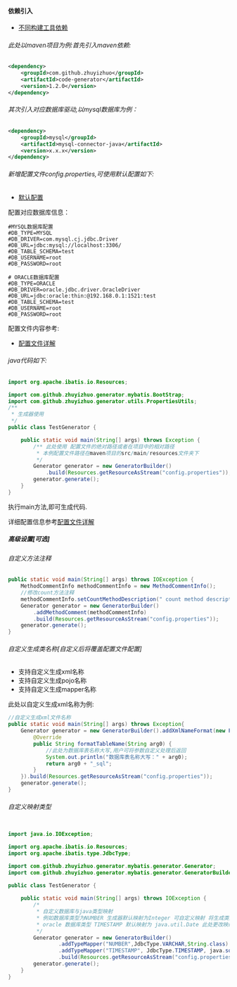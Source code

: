 #### 依赖引入

- [不同构建工具依赖](https://search.maven.org/artifact/com.github.zhuyizhuo/code-generator/1.2.0/jar)

###### 此处以maven项目为例:首先引入maven依赖:

```xml
<dependency>
    <groupId>com.github.zhuyizhuo</groupId>
    <artifactId>code-generator</artifactId>
    <version>1.2.0</version>
</dependency>
```

###### 其次引入对应数据库驱动,以mysql数据库为例：

```xml
<dependency>
    <groupId>mysql</groupId>
    <artifactId>mysql-connector-java</artifactId>
    <version>x.x.x</version>
</dependency>
```

###### 新增配置文件config.properties,可使用默认配置如下:

- [默认配置](config.md)

配置对应数据库信息：

```properties
#MYSQL数据库配置
#DB_TYPE=MYSQL
#DB_DRIVER=com.mysql.cj.jdbc.Driver
#DB_URL=jdbc:mysql://localhost:3306/
#DB_TABLE_SCHEMA=test
#DB_USERNAME=root
#DB_PASSWORD=root

# ORACLE数据库配置
#DB_TYPE=ORACLE
#DB_DRIVER=oracle.jdbc.driver.OracleDriver
#DB_URL=jdbc:oracle:thin:@192.168.0.1:1521:test
#DB_TABLE_SCHEMA=test
#DB_USERNAME=root
#DB_PASSWORD=root
```

配置文件内容参考:

- [配置文件详解](config-v1.2.md)

###### java代码如下:

```java
import org.apache.ibatis.io.Resources;

import com.github.zhuyizhuo.generator.mybatis.BootStrap;
import com.github.zhuyizhuo.generator.utils.PropertiesUtils;
/**
 * 生成器使用
 */
public class TestGenerator {

	public static void main(String[] args) throws Exception {
		/** 此处使用 配置文件的绝对路径或者在项目中的相对路径 
		 * 本例配置文件路径在maven项目的src/main/resources文件夹下
		 */
        Generator generator = new GeneratorBuilder()
            .build(Resources.getResourceAsStream("config.properties"));
		generator.generate();
	}
}
```

执行main方法,即可生成代码.

详细配置信息参考[配置文件详解](config-v1.2.md)

##### 高级设置[可选]

###### 自定义方法注释

```java
public static void main(String[] args) throws IOException {
    MethodCommentInfo methodCommentInfo = new MethodCommentInfo();
    //修改count方法注释
    methodCommentInfo.setCountMethodDescription(" count method description ");
    Generator generator = new GeneratorBuilder()
        .addMethodComment(methodCommentInfo)
        .build(Resources.getResourceAsStream("config.properties"));
    generator.generate();
}
```

###### 自定义生成类名称[自定义后将覆盖配置文件配置]

- 支持自定义生成xml名称
- 支持自定义生成pojo名称
- 支持自定义生成mapper名称

此处以自定义生成xml名称为例:

```java
//自定义生成xml文件名称 
public static void main(String[] args) throws Exception{
    Generator generator = new GeneratorBuilder().addXmlNameFormat(new FormatService() {
        @Override
        public String formatTableName(String arg0) {
            //此处为数据库表名称大写,用户可将参数自定义处理后返回
            System.out.println("数据库表名称大写：" + arg0);
            return arg0 + "_sql";
        }
    }).build(Resources.getResourceAsStream("config.properties"));
    generator.generate();
}
```

###### 自定义映射类型

```java

import java.io.IOException;

import org.apache.ibatis.io.Resources;
import org.apache.ibatis.type.JdbcType;

import com.github.zhuyizhuo.generator.mybatis.generator.Generator;
import com.github.zhuyizhuo.generator.mybatis.generator.GeneratorBuilder;

public class TestGenerator {
	
	public static void main(String[] args) throws IOException {
		/*
	     * 自定义数据库与java类型映射
	     * 例如数据库类型为NUMBER 生成器默认映射为Integer 可自定义映射 将生成类型指定为String
	     * oracle 数据库类型 TIMESTAMP 默认映射为 java.util.Date 此处更改映射为java.sql.Date
	     */
		Generator generator = new GeneratorBuilder()
				.addTypeMapper("NUMBER",JdbcType.VARCHAR,String.class)
				.addTypeMapper("TIMESTAMP", JdbcType.TIMESTAMP, java.sql.Date.class)
				.build(Resources.getResourceAsStream("config.properties"));
		generator.generate();
	}
}
```

